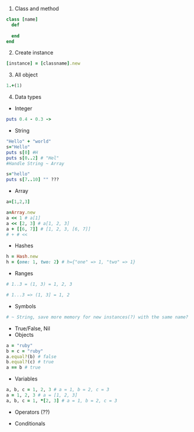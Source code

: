 1. Class and method
```Ruby
class [name]
  def
     
  end
end
```

2. Create instance
```Ruby
[instance] = [classname].new
```
3. All object
```Ruby
1.+(1)
```
4. Data types
- Integer
```Ruby
puts 0.4 - 0.3 -> 
```
- String
```Ruby
"Hello" + "world"
s="Hello"
puts s[0] #H
puts s[0..2] # "Hel"
#Handle String ~ Array
```


```Ruby
s="hello"
puts s[7..10] "" ???
```
- Array
```Ruby
a=[1,2,3]
```
```Ruby
a=Array.new
a << 1 # a[1]
a << [2, 3] # a[1, 2, 3]
a + [[6, 7]] # [1, 2, 3, [6, 7]]
# + # <<
```


- Hashes
```Ruby
h = Hash.new
h = {one: 1, two: 2} # h={"one" => 1, "two" => 1}
```

- Ranges
```Ruby
# 1..3 = (1, 3) = 1, 2, 3

# 1...3 => (1, 3] = 1, 2
```
- Symbols
```Ruby
# ~ String, save more memory for new instances(?) with the same name?
```
- True/False, Nil
- Objects
```Ruby
a = "ruby"
b = c = "ruby"
a.equal?(b) # false
b.equal?(c) # true
a == b # true
```

- Variables

```Ruby
a, b, c = 1, 2, 3 # a = 1, b = 2, c = 3
a = 1, 2, 3 # a = [1, 2, 3]
a, b, c = 1, *[2, 3] # a = 1, b = 2, c = 3
```
- Operators (??)

- Conditionals
